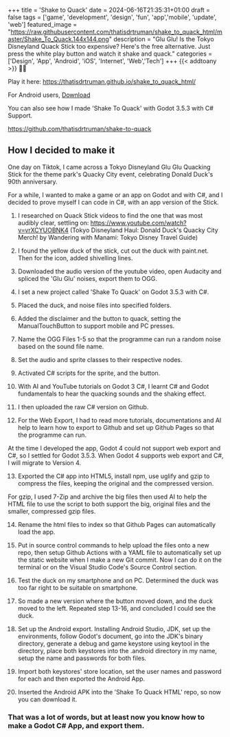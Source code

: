 +++
title = 'Shake to Quack'
date = 2024-06-16T21:35:31+01:00
draft = false
tags = ['game', 'development', 'design', 'fun', 'app','mobile', 'update', 'web']
featured_image = "https://raw.githubusercontent.com/thatisdrtruman/shake_to_quack_html/master/Shake_To_Quack.144x144.png"
description = "Glu Glu! Is the Tokyo Disneyland Quack Stick too expensive? Here's the free alternative. Just press the white play button and watch it shake and quack."
categories = ['Design', 'App', 'Android', 'iOS', 'Internet', 'Web','Tech']
+++
{{< addtoany >}} 
🦆🦆

Play it here: https://thatisdrtruman.github.io/shake_to_quack_html/

For Android users, [Download](https://thatisdrtruman.github.io/shake_to_quack_html/Shake-To-Quack-v1.apk)

You can also see how I made 'Shake To Quack' with Godot 3.5.3 with C# Support.

https://github.com/thatisdrtruman/shake-to-quack

## How I decided to make it

One day on Tiktok, I came across a Tokyo Disneyland Glu Glu Quacking Stick for the theme park's Quacky City event, celebrating Donald Duck's 90th anniversary.

For a while, I wanted to make a game or an app on Godot and with C#, and I decided to prove myself I can code in C#, with an app version of the Stick.

1. I researched on Quack Stick videos to find the one that was most audibly clear, settling on: https://www.youtube.com/watch?v=vrXCYUOBNK4 (Tokyo Disneyland Haul: Donald Duck's Quacky City Merch! by Wandering with Manami: Tokyo Disney Travel Guide)

2. I found the yellow duck of the stick, cut out the duck with paint.net. Then for the icon, added shivelling lines.

3. Downloaded the audio version of the youtube video, open Audacity and spliced the 'Glu Glu' noises, export them to OGG. 

4. I set a new project called 'Shake To Quack' on Godot 3.5.3 with C#.

5. Placed the duck, and noise files into specified folders.

6. Added the disclaimer and the button to quack, setting the ManualTouchButton to support mobile and PC presses.

7. Name the OGG Files 1-5 so that the programme can run a random noise based on the sound file name.

8. Set the audio and sprite classes to their respective nodes.

9. Activated C# scripts for the sprite, and the button.

10. With AI and YouTube tutorials on Godot 3 C#, I learnt C# and Godot fundamentals to hear the quacking sounds and the shaking effect.

11. I then uploaded the raw C# version on Github.

12. For the Web Export, I had to read more tutorials, documentations and AI help to learn how to export to Github and set up Github Pages so that the programme can run.

At the time I developed the app, Godot 4 could not support web export and C#, so I settled for Godot 3.5.3. When Godot 4 supports web export and C#, I will migrate to Version 4.

13. Exported the C# app into HTML5, install npm, use uglify and gzip to compress the files, keeping the original and the compressed version.

For gzip, I used 7-Zip and archive the big files then used AI to help the HTML file to use the script to both support the big, original files and the smaller, compressed gzip files.

14. Rename the html files to index so that Github Pages can automatically load the app.

15. Put in source control commands to help upload the files onto a new repo, then setup Github Actions with a YAML file to automatically set up the static website when I make a new Git commit. Now I can do it on the terminal or on the Visual Studio Code's Source Control section.

16. Test the duck on my smartphone and on PC. Determined the duck was too far right to be suitable on smartphone.

17. So made a new version where the button moved down, and the duck moved to the left. Repeated step 13-16, and concluded I could see the duck.

18. Set up the Android export. Installing Android Studio, JDK, set up the environments, follow Godot's document, go into the JDK's binary directory, generate a debug and game keystore using keytool in the directory, place both keystores into the .android directory in my name, setup the name and passwords for both files.

19. Import both keystores' store location, set the user names and password for each and then exported the Android App.

20. Inserted the Android APK into the 'Shake To Quack HTML' repo, so now you can download it.

### That was a lot of words, but at least now you know how to make a Godot C# App, and export them.
